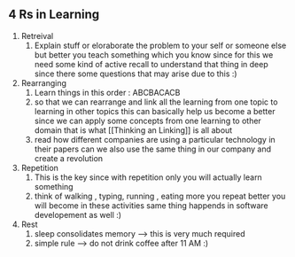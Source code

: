 ## 4 Rs in Learning
1. Retreival
	1. Explain stuff or eloraborate the problem to your self or someone else but better you teach something which you know since for this we need some kind of active recall to understand that thing in deep since there some questions that may arise due to this :) 
2. Rearranging 
	1. Learn things in this order : ABCBACACB
	2. so that we can rearrange and link all the learning from one topic to learning in other topics this can basically help us become a better since we can apply some concepts from one learning to other domain that is what [[Thinking an Linking]] is all about 
	3. read how different companies are using a particular technology in their papers can we also use the same thing in our company and create a revolution
3. Repetition
	1. This is the key since with repetition only you will actually learn something
	2. think of walking , typing, running , eating more you repeat better you will become in these activities same thing happends in software developement as well :) 
4. Rest 
	1. sleep consolidates memory --> this is very much required
	2. simple rule --> do not drink coffee after 11 AM :)


